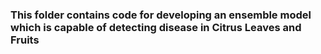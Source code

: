 ### This folder contains code for developing an ensemble model which is capable of detecting disease in Citrus Leaves and Fruits
